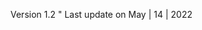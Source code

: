 Version 1.2
"[](https://github.com/vtfeitosa/my_spotify/blob/master/playlists/assets/versions/v1.2_tustan.jpg?raw=true)
Last update on May | 14 | 2022